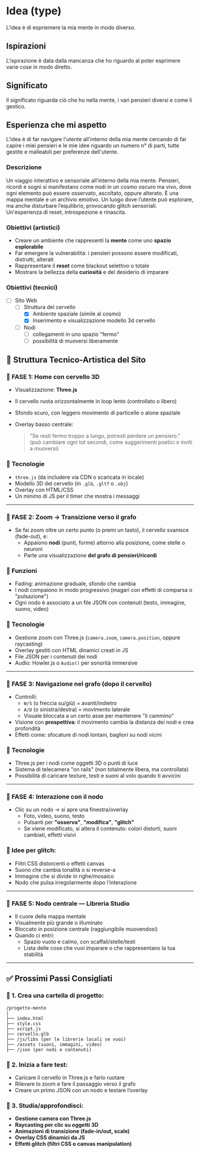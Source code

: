 # Idea (type)

L'idea è di espriemere la mia mente in modo diverso.

## Ispirazioni

L'ispirazione è data dalla mancanza che ho riguardo al poter esprimere varie cose in modo diretto.

## Significato

Il significato riguarda ciò che ho nella mente, i vari pensieri diversi e come li gestico.

## Esperienza che mi aspetto

L'idea è di far navigare l'utente all'interno della mia mente cercando di far capire i miei pensieri e le mie idee riguardo un numero n° di parti, tutte gestite e malleabili per preferenze dell'utente.

### Descrizione

Un viaggio interattivo e sensoriale all'interno della mia mente. Pensieri, ricordi e sogni si manifestano come nodi in un cosmo oscuro ma vivo, dove ogni elemento può essere osservato, ascoltato, oppure alterato. È una mappa mentale e un archivio emotivo. Un luogo dove l’utente può esplorare, ma anche disturbare l’equilibrio, provocando glitch sensoriali. Un'esperienza di reset, introspezione e rinascita.

### Obiettivi (artistici)

-   Creare un ambiente che rappresenti la **mente** come uno **spazio esplorabile**
-   Far emergere la vulnerabilità: i pensieri possono essere modificati, distrutti, alterati
-   Rappresentare il **reset** come blackout selettivo o totale
-   Mostrare la bellezza della **curiosità** e del desiderio di imparare

### Obiettivi (tecnici)

- [ ] Sito Web
	- [ ] Struttura del cervello
        - [x] Ambiente spaziale (simile al cosmo)
        - [x] Inserimento e visualizzazione modello 3d cervello
	- [ ] Nodi 
        - [ ] collegamenti in uno spazio "fermo"
        - [ ] possibilità di muoversi liberamente

## 🧠 Struttura Tecnico-Artistica del Sito

### 🔷 **FASE 1: Home con cervello 3D**

-   Visualizzazione: **Three.js**
-   Il cervello ruota orizzontalmente in loop lento (controllato o libero)
-   Sfondo scuro, con leggero movimento di particelle o alone spaziale
-   Overlay basso centrale:
    
    > "Se resti fermo troppo a lungo, potresti perdere un pensiero."  
    > (può cambiare ogni tot secondi, come suggerimenti poetici o inviti a muoversi)
    

### 📸 **Tecnologie**

-   `three.js` (da includere via CDN o scaricata in locale)
-   Modello 3D del cervello (in `.glb`, `.gltf` o `.obj`)
-   Overlay con HTML/CSS
-   Un minimo di JS per il timer che mostra i messaggi

---

### 🔷 **FASE 2: Zoom → Transizione verso il grafo**

-   Se fai zoom oltre un certo punto (o premi un tasto), il cervello svanisce (fade-out), e:
    -   Appaiono **nodi** (punti, forme) attorno alla posizione, come stelle o neuroni
    -   Parte una visualizzazione **del grafo di pensieri/ricordi**

### 🧩 Funzioni

-   Fading: animazione graduale, sfondo che cambia
-   I nodi compaiono in modo progressivo (magari con effetti di comparsa o "pulsazione")
-   Ogni nodo è associato a un file JSON con contenuti (testo, immagine, suono, video)

### 📸 Tecnologie

-   Gestione zoom con Three.js (`camera.zoom`, `camera.position`, oppure raycasting)
-   Overlay gestiti con HTML dinamici creati in JS
-   File JSON per i contenuti dei nodi
-   Audio: Howler.js o `Audio()` per sonorità immersive

----------

### 🔷 **FASE 3: Navigazione nel grafo (dopo il cervello)**

-   Controlli:
    -   `W/S` (o freccia su/giù) = avanti/indietro
    -   `A/D` (o sinistra/destra) = movimento laterale
    -   Visuale bloccata a un certo asse per mantenere "il cammino"
-   Visione con **prospettiva**: il movimento cambia la distanza dei nodi e crea profondità
-   Effetti come: sfocature di nodi lontani, bagliori su nodi vicini

### 📸 Tecnologie

-   Three.js per i nodi come oggetti 3D o punti di luce
-   Sistema di telecamera "on rails" (non totalmente libera, ma controllata)
-   Possibilità di caricare texture, testi e suoni al volo quando ti avvicini

----------

### 🔷 **FASE 4: Interazione con il nodo**

-   Clic su un nodo → si apre una finestra/overlay
    -   Foto, video, suono, testo
    -   Pulsanti per **"osserva"**, **"modifica"**, **"glitch"**
    -   Se viene modificato, si altera il contenuto: colori distorti, suoni cambiati, effetti visivi

### 🧬 Idee per glitch:

-   Filtri CSS distorcenti o effetti canvas
-   Suono che cambia tonalità o si reverse-a
-   Immagine che si divide in righe/mosaico
-   Nodo che pulsa irregolarmente dopo l’interazione

----------

### 🔷 **FASE 5: Nodo centrale — Libreria Studio**

-   Il cuore della mappa mentale
-   Visualmente più grande o illuminato
-   Bloccato in posizione centrale (raggiungibile muovendosi)
-   Quando ci entri:
    -   Spazio vuoto e calmo, con scaffali/stelle/testi
    -   Lista delle cose che vuoi imparare o che rappresentano la tua stabilità

----------

## ✅ Prossimi Passi Consigliati

### 📁 1. Crea una cartella di progetto:

```
/progetto-mente
│
├── index.html
├── style.css
├── script.js
├── cervello.glb
├── /js/libs (per le librerie locali se vuoi)
├── /assets (suoni, immagini, video)
├── /json (per nodi e contenuti)

```

### 🧪 2. Inizia a fare test:

-   Caricare il cervello in Three.js e farlo ruotare
-   Rilevare lo zoom e fare il passaggio verso il grafo
-   Creare un primo JSON con un nodo e testare l’overlay

### 📌 3. Studia/approfondisci:

-   **Gestione camera con Three.js**
-   **Raycasting per clic su oggetti 3D**
-   **Animazioni di transizione (fade-in/out, scale)**
-   **Overlay CSS dinamici da JS**
-   **Effetti glitch (filtri CSS o canvas manipulation)**